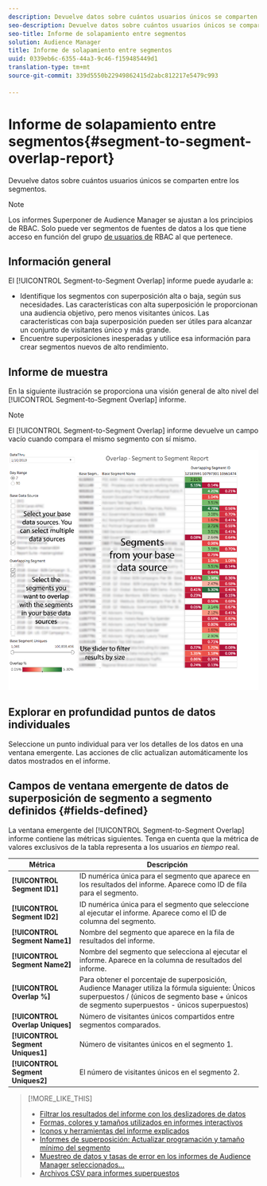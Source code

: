 ```yaml
---
description: Devuelve datos sobre cuántos usuarios únicos se comparten entre los segmentos.
seo-description: Devuelve datos sobre cuántos usuarios únicos se comparten entre los segmentos.
seo-title: Informe de solapamiento entre segmentos
solution: Audience Manager
title: Informe de solapamiento entre segmentos
uuid: 0339eb6c-6355-44a3-9c46-f159485449d1
translation-type: tm+mt
source-git-commit: 339d5550b22949862415d2abc812217e5479c993

---
```



# Informe de solapamiento entre segmentos{#segment-to-segment-overlap-report}

Devuelve datos sobre cuántos usuarios únicos se comparten entre los segmentos.

>[!NOTE]
>
>Los informes Superponer de Audience Manager se ajustan a los principios de RBAC. Solo puede ver segmentos de fuentes de datos a los que tiene acceso en función del grupo [de usuarios de](/help/using/features/administration/administration-overview.md) RBAC al que pertenece.

<!-- 

c_segment_segment_overlap.xml

 -->

## Información general

El [!UICONTROL Segment-to-Segment Overlap] informe puede ayudarle a:

* Identifique los segmentos con superposición alta o baja, según sus necesidades. Las características con alta superposición le proporcionan una audiencia objetivo, pero menos visitantes únicos. Las características con baja superposición pueden ser útiles para alcanzar un conjunto de visitantes único y más grande.
* Encuentre superposiciones inesperadas y utilice esa información para crear segmentos nuevos de alto rendimiento.

## Informe de muestra

En la siguiente ilustración se proporciona una visión general de alto nivel del [!UICONTROL Segment-to-Segment Overlap] informe.

>[!NOTE]
>
>El [!UICONTROL Segment-to-Segment Overlap] informe devuelve un campo vacío cuando compara el mismo segmento con sí mismo.

![](assets/segment-to-segment-overlap.png)

## Explorar en profundidad puntos de datos individuales

Seleccione un punto individual para ver los detalles de los datos en una ventana emergente. Las acciones de clic actualizan automáticamente los datos mostrados en el informe.

## Campos de ventana emergente de datos de superposición de segmento a segmento definidos {#fields-defined}

<!-- 

r_s2s_data_pop.xml

 -->

La ventana emergente del [!UICONTROL Segment-to-Segment Overlap] informe contiene las métricas siguientes. Tenga en cuenta que la métrica de valores exclusivos de la tabla representa a los usuarios *en tiempo* real.

| Métrica | Descripción |
|---|---|
| **[!UICONTROL Segment ID1]** | ID numérica única para el segmento que aparece en los resultados del informe. Aparece como ID de fila para el segmento. |
| **[!UICONTROL Segment ID2]** | ID numérica única para el segmento que seleccione al ejecutar el informe. Aparece como el ID de columna del segmento. |
| **[!UICONTROL Segment Name1]** | Nombre del segmento que aparece en la fila de resultados del informe. |
| **[!UICONTROL Segment Name2]** | Nombre del segmento que selecciona al ejecutar el informe. Aparece en la columna de resultados del informe. |
| **[!UICONTROL Overlap %]** | Para obtener el porcentaje de superposición, Audience Manager utiliza la fórmula siguiente: Únicos superpuestos / (únicos de segmento base + únicos de segmento superpuestos - únicos superpuestos) |
| **[!UICONTROL Overlap Uniques]** | Número de visitantes únicos compartidos entre segmentos comparados. |
| **[!UICONTROL Segment Uniques1]** | Número de visitantes únicos en el segmento 1. |
| **[!UICONTROL Segment Uniques2]** | El número de visitantes únicos en el segmento 2. |

>[!MORE_LIKE_THIS]
>
>* [Filtrar los resultados del informe con los deslizadores de datos](../../reporting/dynamic-reports/data-sliders.md)
>* [Formas, colores y tamaños utilizados en informes interactivos](../../reporting/dynamic-reports/interactive-report-technology.md#shapes-colors-sizes)
>* [Iconos y herramientas del informe explicados](../../reporting/dynamic-reports/interactive-report-technology.md#icons-tools-explained)
>* [Informes de superposición: Actualizar programación y tamaño mínimo del segmento](../../reporting/dynamic-reports/overlap-minimum-segment-size.md)
>* [Muestreo de datos y tasas de error en los informes de Audience Manager seleccionados...](../../reporting/report-sampling.md)
>* [Archivos CSV para informes superpuestos](../../reporting/dynamic-reports/overlap-csv-files.md)